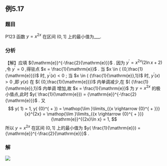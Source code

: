 ## 例5.17
### 题目
P123 函数 $y = {x}^{2x}$ 在区间 $(0,1\rbrack$ 上的最小值为___.
### 分析
【解】应填 ${\mathrm{e}}^{-\frac{2}{\mathrm{e}}}$ .
因为 ${y}^{\prime } = {x}^{2x}( {2\ln x + 2})$ ,令 ${y}^{\prime } = 0$ ,得驻点 $x = \frac{1}{\mathrm{e}}$ .
当 $x \in ( {0,\frac{1}{\mathrm{e}}})$ 时, ${y}^{\prime }( x) < 0$ ; 当 $x \in ( {\frac{1}{\mathrm{e}},1})$ 时, ${y}^{\prime }( x) > 0$ ,即 $y( x)$ 在 $( {0,\frac{1}{\mathrm{e}}})$ 内单调减少,在 $( {\frac{1}{\mathrm{e}},1})$ 内单调
增加,故 $x = \frac{1}{\mathrm{e}}$ 为 $y = {x}^{2x}$ 的极小值点,此时 $y( \frac{1}{\mathrm{e}}) = {\mathrm{e}}^{-\frac{2}{\mathrm{e}}}$ .
又
$$
y( 1) = 1, y( {0}^{ + }) = \mathop{\lim }\limits_{{x \rightarrow {0}^{ + }}}{x}^{2x} = \mathop{\lim }\limits_{{x \rightarrow {0}^{ + }}}{\mathrm{e}}^{{2x}\ln x} = 1,
$$
所以 $y = {x}^{2x}$ 在区间 $(0,1\rbrack$ 上的最小值为 $y( \frac{1}{\mathrm{e}}) = {\mathrm{e}}^{-\frac{2}{\mathrm{e}}}$ .
### 解
![](https://img.hwenyi.tech/202410071047025.webp)
